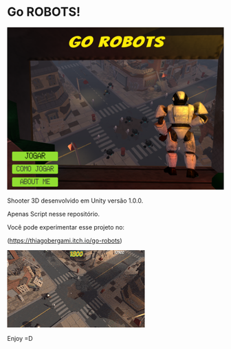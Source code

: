 # Go ROBOTS!

![Menu Image](https://github.com/thiagobergami/go-robots/blob/master/img/menu.png)

Shooter 3D desenvolvido em Unity versão 1.0.0.

Apenas Script nesse repositório.

Você pode experimentar esse projeto no: 

(https://thiagobergami.itch.io/go-robots)

![](img/simple.gif)

Enjoy =D